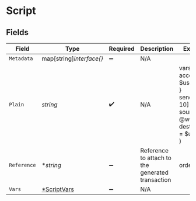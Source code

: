 # Script


## Fields

| Field                                                                            | Type                                                                             | Required                                                                         | Description                                                                      | Example                                                                          |
| -------------------------------------------------------------------------------- | -------------------------------------------------------------------------------- | -------------------------------------------------------------------------------- | -------------------------------------------------------------------------------- | -------------------------------------------------------------------------------- |
| `Metadata`                                                                       | map[string]*interface{}*                                                         | :heavy_minus_sign:                                                               | N/A                                                                              |                                                                                  |
| `Plain`                                                                          | *string*                                                                         | :heavy_check_mark:                                                               | N/A                                                                              | vars {<br/>account $user<br/>}<br/>send [COIN 10] (<br/>	source = @world<br/>	destination = $user<br/>)<br/> |
| `Reference`                                                                      | **string*                                                                        | :heavy_minus_sign:                                                               | Reference to attach to the generated transaction                                 | order_1234                                                                       |
| `Vars`                                                                           | [*ScriptVars](../../models/shared/scriptvars.md)                                 | :heavy_minus_sign:                                                               | N/A                                                                              |                                                                                  |